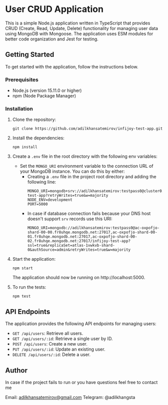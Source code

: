 # User CRUD Application

This is a simple Node.js application written in TypeScript that provides CRUD (Create, Read, Update, Delete) functionality for managing user data using MongoDB with Mongoose. The application uses ESM modules for better code organization and Jest for testing.

## Getting Started

To get started with the application, follow the instructions below.

### Prerequisites

- Node.js (version 15.11.0 or higher)
- npm (Node Package Manager)

### Installation

1. Clone the repository:

   ```
   git clone https://github.com/adilkhansatemirov/infijoy-test-app.git
   ```

2. Install the dependencies:

   ```
   npm install
   ```

3. Create a `.env` file in the root directory with the following env variables:

   - Set the `MONGO_URI` environment variable to the connection URL of your MongoDB instance. You can do this by either:
     - Creating a `.env` file in the project root directory and adding the following line:
       ```
       MONGO_URI=mongodb+srv://adilkhansatemirov:testpass0@cluster0.fr8uhqe.mongodb.net/infijoy-test-app?retryWrites=true&w=majority
       NODE_ENV=development
       PORT=5000
       ```
     - In case if database connection fails because your DNS host doesn't support `srv` records use this URI:
       ```
       MONGO_URI=mongodb://adilkhansatemirov:testpass0@ac-oxpofjo-shard-00-00.fr8uhqe.mongodb.net:27017,ac-oxpofjo-shard-00-01.fr8uhqe.mongodb.net:27017,ac-oxpofjo-shard-00-02.fr8uhqe.mongodb.net:27017/infijoy-test-app?ssl=true&replicaSet=atlas-1vwkvb-shard-0&authSource=admin&retryWrites=true&w=majority
       ```

4. Start the application:

   ```
   npm start
   ```

   The application should now be running on http://localhost:5000.

5. To run the tests:

   ```
   npm test
   ```

## API Endpoints

The application provides the following API endpoints for managing users:

- `GET /api/users`: Retrieve all users.
- `GET /api/users/:id`: Retrieve a single user by ID.
- `POST /api/users`: Create a new user.
- `PUT /api/users/:id`: Update an existing user.
- `DELETE /api/users/:id`: Delete a user.

## Author

In case if the project fails to run or you have questions feel free to contact me

Email: adilkhansatemirov@gmail.com
Telegram: @adilkhangsta

